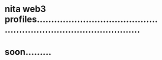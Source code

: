 # nita web3 profiles.........................................................................................
# soon.........
